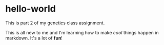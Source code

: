 # hello-world
This is part 2 of my genetics class assignment.

This is all new to me and I'm learning how to make *cool* things happen in markdown. It's a lot of __fun__!
